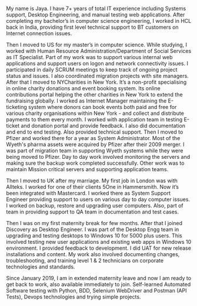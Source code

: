 My name is Jaya.
I have 7+ years of total IT experience including Systems support, Desktop Engineering, and manual testing web applications. After completing my bachelor’s in computer science engineering, I worked in HCL back in India, providing first level technical support to BT customers on Internet connection issues. 

Then I moved to US for my master’s in computer science. While studying, I worked with Human Resource Administration/Department of Social Services as IT Specialist. Part of my work was to support various internal web applications and support users on logon and network connectivity issues. I participated in daily SCRUM meetings to keep track of ongoing project status and issues. I also coordinated migration projects with site managers. After that I moved to NYCharities in New York. It’s a non-profit specialising in online charity donations and event booking system. Its online contributions portal helping the other charities in New York to extend the fundraising globally. I worked as Internet Manager maintaining the E-ticketing system where donors can book events both paid and free for various charity organisations within New York - and collect and distribute payments to them every month. I worked with application team in testing E-ticket and donation portal and provide feedback. I also did documentation and end to end testing. Also provided technical support.
Then I moved to Pfizer and worked there for a year as System Administrator. Most of the Wyeth's pharma assets were acquired by Pfizer after their 2009 merger. I was part of migration team in supporting Wyeth systems while they were being moved to Pfizer. Day to day work involved monitoring the servers and making sure the backup work completed successfully. Other work was to maintain Mission critical servers and supporting application teams.

Then I moved to UK after my marriage. My first job in London was with Allteks. I worked for one of their clients 5One in Hammersmith. Now it’s been integrated with Mastercard. I worked there as System Support Engineer providing support to users on various day to day computer issues. I worked on backup, restore and upgrading user computers. Also, part of team in providing support to QA team in documentation and test cases.

Then I was on my first maternity break for few months. After that I joined Discovery as Desktop Engineer. I was part of the Desktop Engg team in upgrading and testing desktops to Windows 10 for 5000 plus users. This involved testing new user applications and existing web apps in Windows 10 environment. I provided feedback to development. I did UAT for new release installations and content. My work also involved documenting changes, troubleshooting, and training level 1 & 2 technicians on corporate technologies and standards.

Since January 2019, I am in extended maternity leave and now I am ready to get back to work, also available immediately to join. Self-learned Automated Software testing with Python, BDD, Selenium WebDriver and Postman (API Tests), Devops technologies and trying simple projects.

